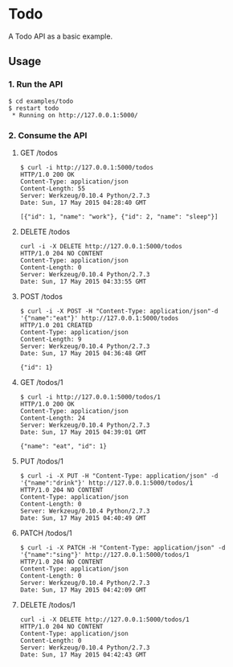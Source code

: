# Todo

A Todo API as a basic example.


## Usage

### 1. Run the API

```
$ cd examples/todo
$ restart todo
 * Running on http://127.0.0.1:5000/
```

### 2. Consume the API

1. GET /todos

    ```
    $ curl -i http://127.0.0.1:5000/todos
    HTTP/1.0 200 OK
    Content-Type: application/json
    Content-Length: 55
    Server: Werkzeug/0.10.4 Python/2.7.3
    Date: Sun, 17 May 2015 04:28:40 GMT

    [{"id": 1, "name": "work"}, {"id": 2, "name": "sleep"}]
    ```

2. DELETE /todos

    ```
    curl -i -X DELETE http://127.0.0.1:5000/todos
    HTTP/1.0 204 NO CONTENT
    Content-Type: application/json
    Content-Length: 0
    Server: Werkzeug/0.10.4 Python/2.7.3
    Date: Sun, 17 May 2015 04:33:55 GMT

    ```

3. POST /todos

    ```
    $ curl -i -X POST -H "Content-Type: application/json"-d '{"name":"eat"}' http://127.0.0.1:5000/todos
    HTTP/1.0 201 CREATED
    Content-Type: application/json
    Content-Length: 9
    Server: Werkzeug/0.10.4 Python/2.7.3
    Date: Sun, 17 May 2015 04:36:48 GMT

    {"id": 1}
    ```

4. GET /todos/1

    ```
    $ curl -i http://127.0.0.1:5000/todos/1
    HTTP/1.0 200 OK
    Content-Type: application/json
    Content-Length: 24
    Server: Werkzeug/0.10.4 Python/2.7.3
    Date: Sun, 17 May 2015 04:39:01 GMT

    {"name": "eat", "id": 1}
    ```

5. PUT /todos/1

    ```
    $ curl -i -X PUT -H "Content-Type: application/json" -d '{"name":"drink"}' http://127.0.0.1:5000/todos/1
    HTTP/1.0 204 NO CONTENT
    Content-Type: application/json
    Content-Length: 0
    Server: Werkzeug/0.10.4 Python/2.7.3
    Date: Sun, 17 May 2015 04:40:49 GMT

    ```

6. PATCH /todos/1

    ```
    $ curl -i -X PATCH -H "Content-Type: application/json" -d '{"name":"sing"}' http://127.0.0.1:5000/todos/1
    HTTP/1.0 204 NO CONTENT
    Content-Type: application/json
    Content-Length: 0
    Server: Werkzeug/0.10.4 Python/2.7.3
    Date: Sun, 17 May 2015 04:42:09 GMT

    ```

7. DELETE /todos/1

    ```
    curl -i -X DELETE http://127.0.0.1:5000/todos/1
    HTTP/1.0 204 NO CONTENT
    Content-Type: application/json
    Content-Length: 0
    Server: Werkzeug/0.10.4 Python/2.7.3
    Date: Sun, 17 May 2015 04:42:43 GMT

    ```
